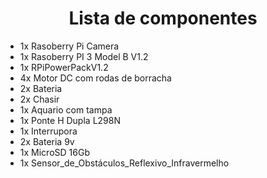 <center>

# Lista de componentes

</center>

- 1x Rasoberry Pi Camera 
- 1x Rasoberry PI 3 Model B V1.2
- 1x RPiPowerPackV1.2
- 4x Motor DC com rodas de borracha
- 2x Bateria
- 2x Chasir
- 1x Aquario com tampa
- 1x Ponte H Dupla L298N
- 1x Interrupora
- 2x Bateria 9v
- 1x MicroSD 16Gb
- 1x Sensor_de_Obstáculos_Reflexivo_Infravermelho
  

